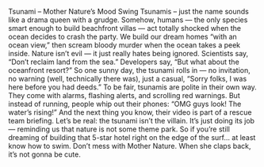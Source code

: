 Tsunami – Mother Nature’s Mood Swing
Tsunamis – just the name sounds like a drama queen with a grudge. Somehow, humans — the only species smart enough to build beachfront villas — act totally shocked when the ocean decides to crash the party. We build our dream homes “with an ocean view,” then scream bloody murder when the ocean takes a peek inside.
Nature isn’t evil — it just really hates being ignored. Scientists say, “Don’t reclaim land from the sea.” Developers say, “But what about the oceanfront resort?” So one sunny day, the tsunami rolls in — no invitation, no warning (well, technically there was), just a casual, “Sorry folks, I was here before you had deeds.”
To be fair, tsunamis are polite in their own way. They come with alarms, flashing alerts, and scrolling red warnings. But instead of running, people whip out their phones: “OMG guys look! The water’s rising!” And the next thing you know, their video is part of a rescue team briefing.
Let’s be real: the tsunami isn’t the villain. It’s just doing its job — reminding us that nature is not some theme park. So if you’re still dreaming of building that 5-star hotel right on the edge of the surf… at least know how to swim.
Don’t mess with Mother Nature. When she claps back, it’s not gonna be cute.
